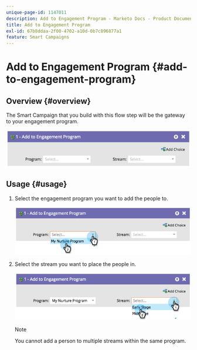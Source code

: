 ```yaml
---
unique-page-id: 1147011
description: Add to Engagement Program - Marketo Docs - Product Documentation
title: Add to Engagement Program
exl-id: 67b8ddaa-2f00-4702-a10d-0b7c896877a1
feature: Smart Campaigns
---
```

# Add to Engagement Program {#add-to-engagement-program}

## Overview {#overview}

The Smart Campaign that you build with this flow step will be the gateway to your engagement program.

![](assets/image2014-9-22-14-3a47-3a32.png)

## Usage {#usage}

1. Select the engagement program you want to add the people to.

   ![](assets/image2014-9-22-14-3a47-3a36.png)

1. Select the stream you want to place the people in.

   ![](assets/image2014-9-22-14-3a47-3a39.png)

   >[!NOTE]
   >
   >You cannot add a person to multiple streams within the same program.
